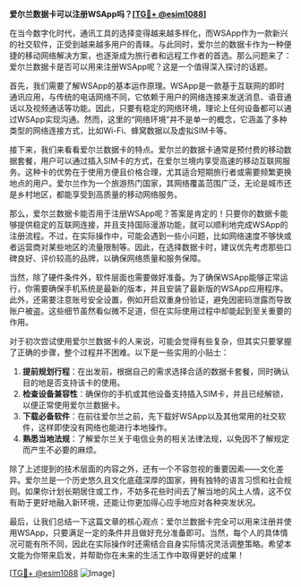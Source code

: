 **爱尔兰数据卡可以注册WSApp吗？[[TG💪+ @esim1088](https://t.me/s/esim1088)]**

在当今数字化时代，通讯工具的选择变得越来越多样化，而WSApp作为一款新兴的社交软件，正受到越来越多用户的青睐。与此同时，爱尔兰的数据卡作为一种便捷的移动网络解决方案，也逐渐成为旅行者和远程工作者的首选。那么问题来了：爱尔兰数据卡是否可以用来注册WSApp呢？这是一个值得深入探讨的话题。

首先，我们需要了解WSApp的基本运作原理。WSApp是一款基于互联网的即时通讯应用，与传统的电话网络不同，它依赖于用户的网络连接来发送消息、语音通话以及视频通话等功能。因此，只要有稳定的网络环境，理论上任何设备都可以通过WSApp实现沟通。然而，这里的“网络环境”并不是单一的概念，它涵盖了多种类型的网络连接方式，比如Wi-Fi、蜂窝数据以及虚拟SIM卡等。

接下来，我们来看看爱尔兰数据卡的特点。爱尔兰的数据卡通常是预付费的移动数据套餐，用户可以通过插入SIM卡的方式，在爱尔兰境内享受高速的移动互联网服务。这种卡的优势在于使用方便且价格合理，尤其适合短期旅行者或需要频繁更换地点的用户。爱尔兰作为一个旅游热门国家，其网络覆盖范围广泛，无论是城市还是乡村地区，都能享受到高质量的移动网络服务。

那么，爱尔兰数据卡能否用于注册WSApp呢？答案是肯定的！只要你的数据卡能够提供稳定的互联网连接，并且支持国际漫游功能，就可以顺利地完成WSApp的注册流程。不过，在实际操作中，可能会遇到一些小问题，比如网络速度不够快或者运营商对某些地区的流量限制等。因此，在选择数据卡时，建议优先考虑那些口碑良好、评价较高的品牌，以确保网络质量和服务保障。

当然，除了硬件条件外，软件层面也需要做好准备。为了确保WSApp能够正常运行，你需要确保手机系统是最新的版本，并且安装了最新版的WSApp应用程序。此外，还需要注意账号安全设置，例如开启双重身份验证，避免因密码泄露而导致账户被盗。这些细节虽然看似微不足道，但在实际使用过程中却能起到至关重要的作用。

对于初次尝试使用爱尔兰数据卡的人来说，可能会觉得有些复杂，但其实只要掌握了正确的步骤，整个过程并不困难。以下是一些实用的小贴士：

1. **提前规划行程**：在出发前，根据自己的需求选择合适的数据卡套餐，同时确认目的地是否支持该卡的使用。
2. **检查设备兼容性**：确保你的手机或其他设备支持插入SIM卡，并且已经解锁，以便正常使用爱尔兰数据卡。
3. **下载必备软件**：在前往爱尔兰之前，先下载好WSApp以及其他常用的社交软件，这样即使没有网络也能进行本地操作。
4. **熟悉当地法规**：了解爱尔兰关于电信业务的相关法律法规，以免因不了解规定而产生不必要的麻烦。

除了上述提到的技术层面的内容之外，还有一个不容忽视的重要因素——文化差异。爱尔兰是一个历史悠久且文化底蕴深厚的国家，拥有独特的语言习惯和社会规则。如果你计划长期居住或工作，不妨多花些时间去了解当地的风土人情，这不仅有助于更好地融入新环境，还能让你更加得心应手地应对各种突发状况。

最后，让我们总结一下这篇文章的核心观点：爱尔兰数据卡完全可以用来注册并使用WSApp，只要满足一定的条件并且做好充分准备即可。当然，每个人的具体情况可能有所不同，因此在实际操作时还需结合自身实际情况灵活调整策略。希望本文能为你带来启发，并帮助你在未来的生活工作中取得更好的成果！

[[TG💪+ @esim1088](https://t.me/s/esim1088) ![Image](https://i.postimg.cc/4NQfJmqS/Snipaste-2025-05-13-00-14-12.png)]